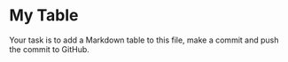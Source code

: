 # My Table

Your task is to add a Markdown table to this file, make a commit and push the commit to GitHub.